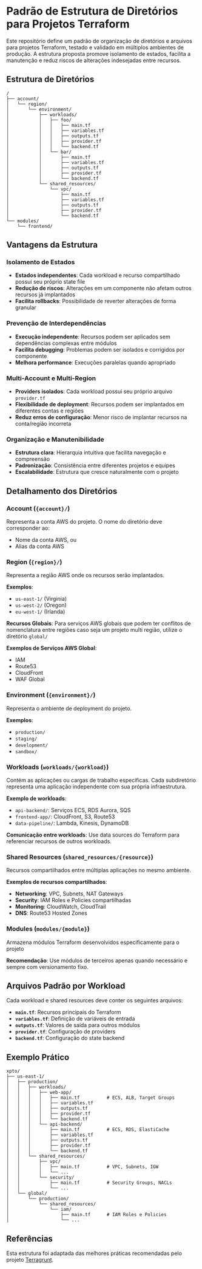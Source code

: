 # Padrão de Estrutura de Diretórios para Projetos Terraform

Este repositório define um padrão de organização de diretórios e arquivos para projetos Terraform, testado e validado em múltiplos ambientes de produção. A estrutura proposta promove isolamento de estados, facilita a manutenção e reduz riscos de alterações indesejadas entre recursos.

## Estrutura de Diretórios

```
/
├── account/
│   └── region/
│       └── environment/
│           ├── workloads/
│           │   ├── foo/ 
│           │   │   ├── main.tf
│           │   │   ├── variables.tf
│           │   │   ├── outputs.tf
│           │   │   ├── provider.tf
│           │   │   └── backend.tf
│           │   └── bar/
│           │       ├── main.tf
│           │       ├── variables.tf
│           │       ├── outputs.tf
│           │       ├── provider.tf
│           │       └── backend.tf
│           └── shared_resources/
│               └── vpc/
│                   ├── main.tf
│                   ├── variables.tf
│                   ├── outputs.tf
│                   ├── provider.tf
│                   └── backend.tf
└── modules/
    └── frontend/

```

## Vantagens da Estrutura

### Isolamento de Estados
- **Estados independentes**: Cada workload e recurso compartilhado possui seu próprio state file
- **Redução de riscos**: Alterações em um componente não afetam outros recursos já implantados
- **Facilita rollbacks**: Possibilidade de reverter alterações de forma granular

### Prevenção de Interdependências
- **Execução independente**: Recursos podem ser aplicados sem dependências complexas entre módulos
- **Facilita debugging**: Problemas podem ser isolados e corrigidos por componente
- **Melhora performance**: Execuções paralelas quando apropriado

### Multi-Account e Multi-Region
- **Providers isolados**: Cada workload possui seu próprio arquivo `provider.tf`
- **Flexibilidade de deployment**: Recursos podem ser implantados em diferentes contas e regiões
- **Reduz erros de configuração**: Menor risco de implantar recursos na conta/região incorreta

### Organização e Manutenibilidade
- **Estrutura clara**: Hierarquia intuitiva que facilita navegação e compreensão
- **Padronização**: Consistência entre diferentes projetos e equipes
- **Escalabilidade**: Estrutura que cresce naturalmente com o projeto

## Detalhamento dos Diretórios

### Account (`{account}/`)
Representa a conta AWS do projeto. O nome do diretório deve corresponder ao:
- Nome da conta AWS, ou
- Alias da conta AWS

### Region (`{region}/`)
Representa a região AWS onde os recursos serão implantados.

**Exemplos**:
- `us-east-1/` (Virginia)
- `us-west-2/` (Oregon)
- `eu-west-1/` (Irlanda)

**Recursos Globais**: Para serviços AWS globais que podem ter conflitos de nomenclatura entre regiões caso seja um projeto multi região, utilize o diretório `global/`

**Exemplos de Serviços AWS Global**:
- IAM
- Route53
- CloudFront
- WAF Global

### Environment (`{environment}/`)
Representa o ambiente de deployment do projeto.

**Exemplos**:
- `production/`
- `staging/`
- `development/`
- `sandbox/`

### Workloads (`workloads/{workload}`)
Contém as aplicações ou cargas de trabalho específicas. Cada subdiretório representa uma aplicação independente com sua própria infraestrutura.

**Exemplo de workloads**:
- `api-backend/`: Serviços ECS, RDS Aurora, SQS
- `frontend-app/`: CloudFront, S3, Route53
- `data-pipeline/`: Lambda, Kinesis, DynamoDB

**Comunicação entre workloads**: Use data sources do Terraform para referenciar recursos de outros workloads.

### Shared Resources (`shared_resources/{resource}`)
Recursos compartilhados entre múltiplas aplicações no mesmo ambiente.

**Exemplos de recursos compartilhados**:
- **Networking**: VPC, Subnets, NAT Gateways
- **Security**: IAM Roles e Policies compartilhadas
- **Monitoring**: CloudWatch, CloudTrail
- **DNS**: Route53 Hosted Zones

### Modules (`modules/{module}`)
Armazena módulos Terraform desenvolvidos especificamente para o projeto

**Recomendação**: Use módulos de terceiros apenas quando necessário e sempre com versionamento fixo.

## Arquivos Padrão por Workload

Cada workload e shared resources deve conter os seguintes arquivos:

- **`main.tf`**: Recursos principais do Terraform
- **`variables.tf`**: Definição de variáveis de entrada
- **`outputs.tf`**: Valores de saída para outros módulos
- **`provider.tf`**: Configuração de providers
- **`backend.tf`**: Configuração do state backend

## Exemplo Prático

```
xpto/
├── us-east-1/
│   ├── production/
│   │   ├── workloads/
│   │   │   ├── web-app/
│   │   │   │   ├── main.tf          # ECS, ALB, Target Groups
│   │   │   │   ├── variables.tf
│   │   │   │   ├── outputs.tf
│   │   │   │   ├── provider.tf
│   │   │   │   └── backend.tf
│   │   │   └── api-backend/
│   │   │       ├── main.tf          # ECS, RDS, ElastiCache
│   │   │       ├── variables.tf
│   │   │       ├── outputs.tf
│   │   │       ├── provider.tf
│   │   │       └── backend.tf
│   │   └── shared_resources/
│   │       ├── vpc/
│   │       │   ├── main.tf          # VPC, Subnets, IGW
│   │       │   └── ...
│   │       └── security/
│   │           ├── main.tf          # Security Groups, NACLs
│   │           └── ...
│   └── global/
│       └── production/
│           └── shared_resources/
│               └── iam/
│                   ├── main.tf      # IAM Roles e Policies
│                   └── ...
```

## Referências

Esta estrutura foi adaptada das melhores práticas recomendadas pelo projeto [Terragrunt](https://github.com/gruntwork-io/terragrunt-infrastructure-live-example).
